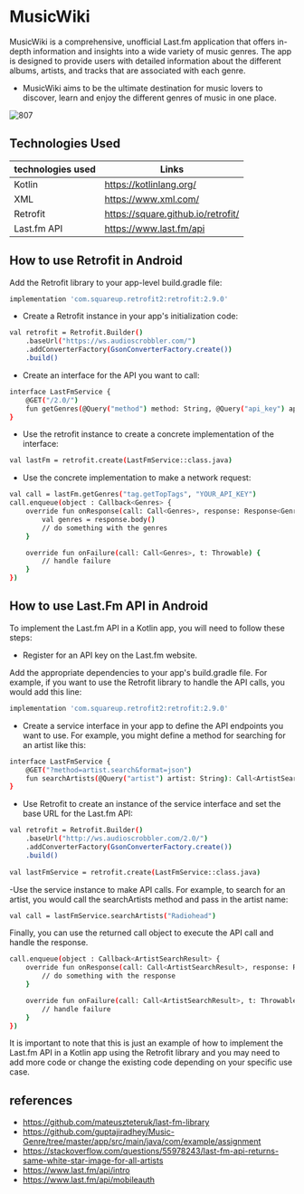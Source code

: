 # MusicWiki

MusicWiki is a comprehensive, unofficial Last.fm application that offers in-depth information and insights into a wide variety of music genres. The app is designed to provide users with detailed information about the different albums, artists, and tracks that are associated with each genre.
 - MusicWiki aims to be the ultimate destination for music lovers to discover, learn and enjoy the different genres of music in one place.

![807](https://user-images.githubusercontent.com/72141924/214014736-d3656f01-2437-4419-aec4-85606da31571.png)

## Technologies Used


| technologies used | Links |
| ------ | ------ |
| Kotlin | https://kotlinlang.org/ |
| XML | https://www.xml.com/ |
| Retrofit | https://square.github.io/retrofit/ |
| Last.fm API | https://www.last.fm/api |


## How to use Retrofit in Android

Add the Retrofit library to your app-level build.gradle file:

```sh
implementation 'com.squareup.retrofit2:retrofit:2.9.0'
```

- Create a Retrofit instance in your app's initialization code:

```sh
val retrofit = Retrofit.Builder()
    .baseUrl("https://ws.audioscrobbler.com/")
    .addConverterFactory(GsonConverterFactory.create())
    .build()
```
    
- Create an interface for the API you want to call:

```sh
interface LastFmService {
    @GET("/2.0/")
    fun getGenres(@Query("method") method: String, @Query("api_key") apiKey: String): Call<Genres>
} 
```
    
- Use the retrofit instance to create a concrete implementation of the interface:

```sh
val lastFm = retrofit.create(LastFmService::class.java)
```
    
- Use the concrete implementation to make a network request:

```sh
val call = lastFm.getGenres("tag.getTopTags", "YOUR_API_KEY")
call.enqueue(object : Callback<Genres> {
    override fun onResponse(call: Call<Genres>, response: Response<Genres>) {
        val genres = response.body()
        // do something with the genres
    }

    override fun onFailure(call: Call<Genres>, t: Throwable) {
        // handle failure
    }
})
```
    
 ## How to use Last.Fm API in Android
    
To implement the Last.fm API in a Kotlin app, you will need to follow these steps:


- Register for an API key on the Last.fm website.


Add the appropriate dependencies to your app's build.gradle file. For example, if you want to use the Retrofit library to handle the API calls, you would add this line:


```sh
implementation 'com.squareup.retrofit2:retrofit:2.9.0'
```

- Create a service interface in your app to define the API endpoints you want to use. For example, you might define a method for searching for an artist like this:

```sh
interface LastFmService {
    @GET("?method=artist.search&format=json")
    fun searchArtists(@Query("artist") artist: String): Call<ArtistSearchResult>
}
```
- Use Retrofit to create an instance of the service interface and set the base URL for the Last.fm API:
```sh
val retrofit = Retrofit.Builder()
    .baseUrl("http://ws.audioscrobbler.com/2.0/")
    .addConverterFactory(GsonConverterFactory.create())
    .build()
    
val lastFmService = retrofit.create(LastFmService::class.java)
```
-Use the service instance to make API calls. For example, to search for an artist, you would call the searchArtists method and pass in the artist name:
```sh
val call = lastFmService.searchArtists("Radiohead")
```
Finally, you can use the returned call object to execute the API call and handle the response.
```sh
call.enqueue(object : Callback<ArtistSearchResult> {
    override fun onResponse(call: Call<ArtistSearchResult>, response: Response<ArtistSearchResult>) {
        // do something with the response
    }

    override fun onFailure(call: Call<ArtistSearchResult>, t: Throwable) {
        // handle failure
    }
})
```
It is important to note that this is just an example of how to implement the Last.fm API in a Kotlin app using the Retrofit library and you may need to add more code or change the existing code depending on your specific use case.


## references

- https://github.com/mateuszteteruk/last-fm-library
- https://github.com/guptajiradhey/Music-Genre/tree/master/app/src/main/java/com/example/assignment
- https://stackoverflow.com/questions/55978243/last-fm-api-returns-same-white-star-image-for-all-artists
- https://www.last.fm/api/intro
- https://www.last.fm/api/mobileauth




